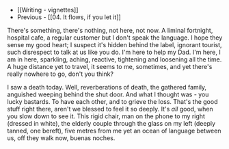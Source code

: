 - [[Writing - vignettes]]
- Previous - [[04. It flows, if you let it]]

There's something, there's nothing, not here, not now. A liminal fortnight, hospital cafe, a regular customer but I don't speak the language. I hope they sense my good heart; I suspect it's hidden behind the label, ignorant tourist, such disrespect to talk at us like you do. I'm here to help my Dad. I'm here, I am in here, sparkling, aching, reactive, tightening and loosening all the time. A huge distance yet to travel, it seems to me, sometimes, and yet there's really nowhere to go, don't you think? 

I saw a death today. Well, reverberations of death, the gathered family, anguished weeping behind the shut door. And what I thought was - you lucky bastards. To have each other, and to grieve the loss. That's the good stuff right there, aren't we blessed to feel it so deeply. It's *all* good, when you slow down to see it. This rigid chair, man on the phone to my right (dressed in white), the elderly couple through the glass on my left (deeply tanned, one bereft), five metres from me yet an ocean of language between us, off they walk now, buenas noches. 